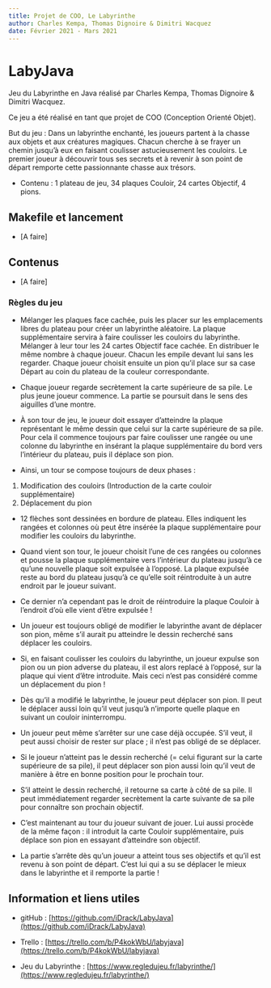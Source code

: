 ```yaml
---
title: Projet de COO, Le Labyrinthe
author: Charles Kempa, Thomas Dignoire & Dimitri Wacquez
date: Février 2021 - Mars 2021
---
```

# LabyJava

Jeu du Labyrinthe en Java réalisé par Charles Kempa, Thomas Dignoire & Dimitri Wacquez.

Ce jeu a été réalisé en tant que projet de COO (Conception Orienté Objet).

But du jeu : Dans un labyrinthe enchanté, les joueurs partent à la chasse aux objets et aux créatures magiques. Chacun cherche
à se frayer un chemin jusqu’à eux en faisant coulisser astucieusement les couloirs. Le premier joueur à découvrir tous ses secrets
et à revenir à son point de départ remporte cette passionnante chasse aux trésors.

* Contenu : 1 plateau de jeu, 34 plaques Couloir, 24 cartes Objectif, 4 pions.

## Makefile et lancement

* [A faire]

## Contenus

* [A faire]

### Règles du jeu

* Mélanger les plaques face cachée, puis les placer sur les emplacements libres du plateau pour créer un labyrinthe aléatoire. La
plaque supplémentaire servira à faire coulisser les couloirs du labyrinthe. Mélanger à leur tour les 24 cartes Objectif face cachée.
En distribuer le même nombre à chaque joueur. Chacun les empile devant lui sans les regarder. Chaque joueur choisit ensuite
un pion qu’il place sur sa case Départ au coin du plateau de la couleur correspondante.

* Chaque joueur regarde secrètement la carte supérieure de sa pile. Le plus jeune joueur commence. La partie se poursuit dans le
sens des aiguilles d’une montre.

* À son tour de jeu, le joueur doit essayer d’atteindre la plaque représentant le même dessin que celui sur la carte supérieure
de sa pile. Pour cela il commence toujours par faire coulisser une rangée ou une colonne du labyrinthe en insérant la plaque
supplémentaire du bord vers l’intérieur du plateau, puis il déplace son pion.

* Ainsi, un tour se compose toujours de deux phases :
1. Modification des couloirs (Introduction de la carte couloir supplémentaire)
2. Déplacement du pion

* 12 flèches sont dessinées en bordure de plateau. Elles indiquent les rangées et colonnes où peut être insérée la plaque
supplémentaire pour modifier les couloirs du labyrinthe.

* Quand vient son tour, le joueur choisit l’une de ces rangées ou colonnes et pousse la plaque supplémentaire vers l’intérieur
du plateau jusqu’à ce qu’une nouvelle plaque soit expulsée à l’opposé. La plaque expulsée reste au bord du plateau jusqu’à
ce qu’elle soit réintroduite à un autre endroit par le joueur suivant.

* Ce dernier n’a cependant pas le droit de réintroduire la plaque Couloir à l’endroit d’où elle vient d’être expulsée !

* Un joueur est toujours obligé de modifier le labyrinthe avant de déplacer son pion, même s’il aurait pu atteindre le dessin
recherché sans déplacer les couloirs.

* Si, en faisant coulisser les couloirs du labyrinthe, un joueur expulse son pion ou un pion adverse du plateau, il est alors replacé
à l’opposé, sur la plaque qui vient d’être introduite. Mais ceci n’est pas considéré comme un déplacement du pion !

* Dès qu’il a modifié le labyrinthe, le joueur peut déplacer son pion. Il peut le déplacer aussi loin qu’il veut jusqu’à n’importe
quelle plaque en suivant un couloir ininterrompu.

* Un joueur peut même s’arrêter sur une case déjà occupée. S’il veut, il peut aussi choisir de rester sur place ; il n’est pas
obligé de se déplacer.

* Si le joueur n’atteint pas le dessin recherché (= celui figurant sur la carte supérieure de sa pile), il peut déplacer son pion
aussi loin qu’il veut de manière à être en bonne position pour le prochain tour.

* S’il atteint le dessin recherché, il retourne sa carte à côté de sa pile. Il peut immédiatement regarder secrètement la carte suivante
de sa pile pour connaître son prochain objectif.

* C’est maintenant au tour du joueur suivant de jouer. Lui aussi procède de la même façon : il introduit la carte Couloir
supplémentaire, puis déplace son pion en essayant d’atteindre son objectif.

* La partie s’arrête dès qu’un joueur a atteint tous ses objectifs et qu’il est revenu à son point de départ. C’est lui qui a su se
déplacer le mieux dans le labyrinthe et il remporte la partie !

## Information et liens utiles

* gitHub : [https://github.com/iDrack/LabyJava](https://github.com/iDrack/LabyJava)
* Trello : [https://trello.com/b/P4kokWbU/labyjava](https://trello.com/b/P4kokWbU/labyjava)


* Jeu du Labyrinthe : [https://www.regledujeu.fr/labyrinthe/](https://www.regledujeu.fr/labyrinthe/)